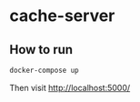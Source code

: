 # cache-server

## How to run
```sh
docker-compose up
```
Then visit [http://localhost:5000/](http://localhost:5000/)
